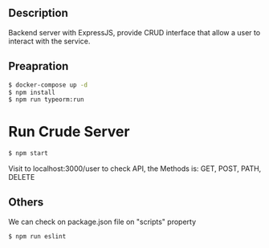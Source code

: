 ## Description

Backend server with ExpressJS, provide CRUD interface that allow a user to interact with the service.

## Preapration

```bash
$ docker-compose up -d
$ npm install
$ npm run typeorm:run
```

# Run Crude Server

```bash
$ npm start
```

Visit to localhost:3000/user to check API, the Methods is: GET, POST, PATH, DELETE

## Others

We can check on package.json file on "scripts" property

```bash
$ npm run eslint
```
